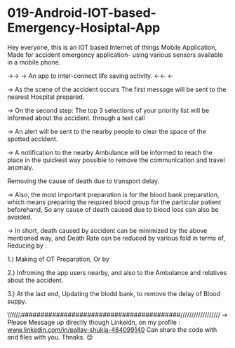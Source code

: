 # 019-Android-IOT-based-Emergency-Hosiptal-App
Hey everyone, this is an IOT based Internet of things Mobile Application, Made for accident emergency application- using various sensors available in a mobile phone.

->-> -> An app to inter-connect life saving activity. <-<- <-

-> As the scene of the accident occurs The first message will be sent to the nearest Hospital prepared.

-> On the second step:
The top 3 selections of your priority list will be informed about the accident. through a text call

-> An alert will be sent to the nearby people to clear the space of the spotted accident.

-> A notification to the nearby Ambulance will be informed to reach the place
 in the quickest way possible to remove the communication and travel anomaly. 

Removing the cause of death due to transport delay.

-> Also, the most important preparation is for the blood bank preparation, 
which means preparing the required blood group for the particular patient beforehand, 
So any cause of death caused due to blood loss can also be avoided.

-> In short, death caused by accident can be minimized by the above mentioned way, and 
Death Rate can be reduced by various fold in terms of, Reducing by :

1.) Making of OT Preparation, Or by

2.) Infroming the app users nearby, and also to the Ambulance and relatives about the accident.

3.) At the last end, Updating the blodd bank, to remove the delay of Blood suppy.

\\\\\\\\\\\\\\\#########################################//////////////////
-> Please Message up directly though Linkeidn, on my profile :  www.linkedin.com/in/pallav-shukla-484099140 
Can share the code with and files with you.
Thnaks. 😊
